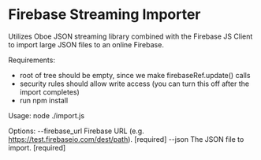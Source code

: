 Firebase Streaming Importer
===========================

Utilizes Oboe JSON streaming library combined with the Firebase JS Client to import large JSON files to an online Firebase.  

Requirements: 
- root of tree should be empty, since we make firebaseRef.update() calls
- security rules should allow write access (you can turn this off after the import completes)
- run npm install

Usage: node ./import.js

Options:
  --firebase_url  Firebase URL (e.g. https://test.firebaseio.com/dest/path).  [required]
  --json          The JSON file to import.                                    [required]